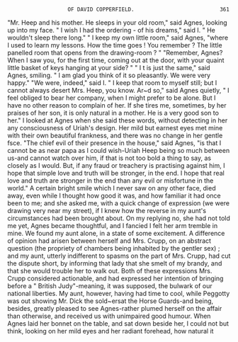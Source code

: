                        OF DAVID COPPERFIELD.                           361
   "Mr. Heep and his mother. He sleeps in your old room," said Agnes,
looking up into my face.
   " I wish I had the ordering     - of his dreams," said I. " He wouldn't
sleep there long."
    " I keep my own little room," said Agnes, "where I used to learn my
lessons. How the time goes ! You remember ? The little panelled room
that opens from the drawing-room ? "
    "Remember, Agnes? When I saw you, for the first time, coming out
at the door, with your quaint little basket of keys hanging at your side? "
    " I t is just the same," said Agnes, smiling. " I am glad you think of
it so pleasantly. We were very happy."
    "We were, indeed," said I.
    " I keep that room to myself still; but I cannot always desert Mrs.
 Heep, you know. Ar~d so," said Agnes quietly, " I feel obliged to
bear her company, when I might prefer to be alone. But I have no
 other reason to complain of her. If she tires me, sometimes, by her
praises of her son, it is only natural in a mother. He is a very good son
to her."
    I looked at Agnes when she said these words, without detecting in her
any consciousness of Uriah's design. Her mild but earnest eyes met
mine with their own beautiful frankness, and there was no change in her
gentle fsce.
    "The chief evil of their presence in the house," said Agnes, "is that I
cannot be as near papa as I could wish-Uriah Heep being so much
between us-and cannot watch over him, if that is not too bold a thing
to say, as closely as I would. But, if any fraud or treachery is practising
against him, I hope that simple love and truth will be stronger, in the
end. I hope that real love and truth are stronger in the end than any evil
or misfortune in the world."
   A certain bright smile which I never saw on any other face, died away,
even while I thought how good it was, and how familiar it had once
been to me; and she asked me, with a quick change of expression (we
were drawing very near my street), if I knew how the reverse in my aunt's
circumstances had been brought about. On my replying no, she had
not told me yet, Agnes became thoughtful, and I fancied I felt her arm
tremble in mine.
    We found my aunt alone, in a state of some excitement. A difference
 of opinion had arisen between herself and Mrs. Crupp, on an abstract
 question (the propriety of chambers being inhabited by the gentler sex) ;
 and my aunt, utterly indifferent to spasms on the part of Mrs. Crupp,
 had cut the dispute short, by informing that lady that she smelt of my
 brandy, and that she would trouble her to walk out. Both of these
 expressions Mrs. Crupp considered actionable, and had expressed her
 intention of bringing before a " British Judy"-meaning,    it was supposed,
 the bulwark of our national liberties.
    My aunt, however, having had time to cool, while Peggotty was out
 showing Mr. Dick the sold~ersat the Horse Guards-and being, besides,
greatly pleased to see Agnes-rather plumed herself on the affair than
otherwise, and received us with unimpaired good humour. When Agnes
laid her bonnet on the table, and sat down beside her, I could not but
think, looking on her mild eyes and her radiant forehead, how natural it
